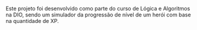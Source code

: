 Este projeto foi desenvolvido como parte do curso de Lógica e Algoritmos na DIO, sendo um simulador da progressão de nível de um herói com base na quantidade de XP.
